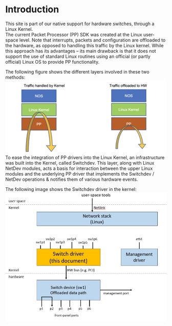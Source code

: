 # Introduction
This site is part of our native support for hardware switches, through a Linux Kernel.  
The current Packet Processor (PP) SDK was created at the Linux user-space level. 
Note that interrupts, packets and configuration are offloaded to the hardware, as opposed to handling this traffic by the Linux kernel. While this approach has its advantages – its main drawback is that it does not support the use of standard Linux routines using an official (or partly official) Linux OS to provide PP functionality.  

The following figure shows the different layers involved in these two methods:
![Traffic Handling](images/traffic_handling.png)
To ease the integration of PP drivers into the Linux Kernel, an infrastructure was built into the Kernel, called Switchdev. This layer, along with Linux NetDev modules, acts a basis for interaction between the upper Linux modules and the underlying PP driver that implements the Switchdev / NetDev operations & notifies them of various hardware events.

The following image shows the Switchdev driver in the kernel:
![Switch Driver in the Kernel](images/linux_in-kernel_switchdev.JPG)
